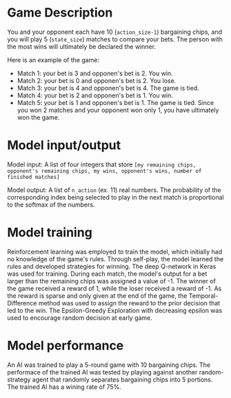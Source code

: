 # Game Description 
You and your opponent each have 10 (`action_size-1`) bargaining chips, and you will play 5 (`state_size`) matches to compare your bets. The person with the most wins will ultimately be declared the winner.

Here is an example of the game:
* Match 1: your bet is 3 and opponen's bet is 2. You win.
* Match 2: your bet is 0 and opponen's bet is 2. You lose.
* Match 3: your bet is 4 and opponen's bet is 4. The game is tied.
* Match 4: your bet is 2 and opponen's bet is 1. You win.
* Match 5: your bet is 1 and opponen's bet is 1. The game is tied.
Since you won 2 matches and your opponent won only 1, you have ultimately won the game.

# Model input/output
Model input: A list of four integers that store `[my remaining chips, opponent's remaining chips, my wins, opponent's wins, number of finished matches]`

Model output: A list of `n_action` (ex. 11) real numbers. The probability of the corresponding index being selected to play in the next match is proportional to the softmax of the numbers.

# Model training
Reinforcement learning was employed to train the model, which initially had no knowledge of the game's rules. Through self-play, the model learned the rules and developed strategies for winning. The deep Q-network in Keras was used for training. During each match, the model's output for a bet larger than the remaining chips was assigned a value of -1. The winner of the game received a reward of 1, while the loser received a reward of -1. As the reward is sparse and only given at the end of the game, the Temporal-Difference method was used to assign the reward to the prior decision that led to the win. The Epsilon-Greedy Exploration with decreasing epsilon was used to encourage random decision at early game.


# Model performance
An AI was trained to play a 5-round game with 10 bargaining chips. The performace of the trained AI was tested by playing against another random-strategy agent that randomly separates bargaining chips into 5 portions. The trained AI has a wining rate of 75%.
